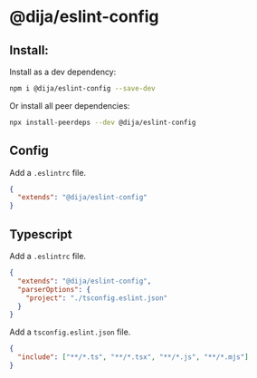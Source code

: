 # @dija/eslint-config

## Install:

Install as a dev dependency:

```bash
npm i @dija/eslint-config --save-dev
```

Or install all peer dependencies:

```bash
npx install-peerdeps --dev @dija/eslint-config
```

## Config

Add a `.eslintrc` file.

```json
{
  "extends": "@dija/eslint-config"
}
```

## Typescript

Add a `.eslintrc` file.

```json
{
  "extends": "@dija/eslint-config",
  "parserOptions": {
    "project": "./tsconfig.eslint.json"
  }
}
```

Add a `tsconfig.eslint.json` file.

```json
{
  "include": ["**/*.ts", "**/*.tsx", "**/*.js", "**/*.mjs"]
}
```
